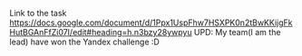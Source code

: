 Link to the task
https://docs.google.com/document/d/1Ppx1UspFhw7HSXPK0n2tBwKKijgFkHutBGAnFfZi07I/edit#heading=h.n3bzy28ywpyu
UPD: My team(I am the lead) have won the Yandex challenge :D 
